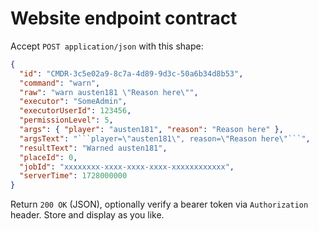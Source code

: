 # Website endpoint contract

Accept `POST application/json` with this shape:

```json
{
  "id": "CMDR-3c5e02a9-8c7a-4d89-9d3c-50a6b34d8b53",
  "command": "warn",
  "raw": "warn austen181 \"Reason here\"",
  "executor": "SomeAdmin",
  "executorUserId": 123456,
  "permissionLevel": 5,
  "args": { "player": "austen181", "reason": "Reason here" },
  "argsText": "```player=\"austen181\", reason=\"Reason here\"```",
  "resultText": "Warned austen181",
  "placeId": 0,
  "jobId": "xxxxxxxx-xxxx-xxxx-xxxx-xxxxxxxxxxxx",
  "serverTime": 1728000000
}
```

Return `200 OK` (JSON), optionally verify a bearer token via `Authorization` header. Store and display as you like.
